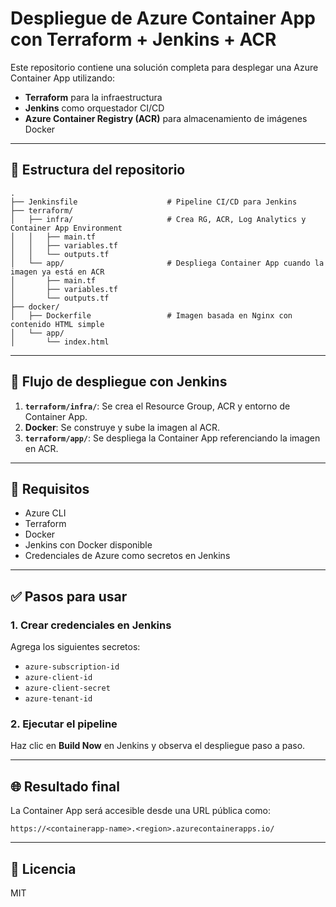 # Despliegue de Azure Container App con Terraform + Jenkins + ACR

Este repositorio contiene una solución completa para desplegar una Azure Container App utilizando:
- **Terraform** para la infraestructura
- **Jenkins** como orquestador CI/CD
- **Azure Container Registry (ACR)** para almacenamiento de imágenes Docker

---

## 📁 Estructura del repositorio

```
.
├── Jenkinsfile                    # Pipeline CI/CD para Jenkins
├── terraform/
│   ├── infra/                     # Crea RG, ACR, Log Analytics y Container App Environment
│   │   ├── main.tf
│   │   ├── variables.tf
│   │   └── outputs.tf
│   └── app/                       # Despliega Container App cuando la imagen ya está en ACR
│       ├── main.tf
│       ├── variables.tf
│       └── outputs.tf
├── docker/
│   ├── Dockerfile                 # Imagen basada en Nginx con contenido HTML simple
│   └── app/
│       └── index.html

```

---

## 🔁 Flujo de despliegue con Jenkins

1. **`terraform/infra/`**: Se crea el Resource Group, ACR y entorno de Container App.
2. **Docker**: Se construye y sube la imagen al ACR.
3. **`terraform/app/`**: Se despliega la Container App referenciando la imagen en ACR.

---

## 🧪 Requisitos

- Azure CLI
- Terraform
- Docker
- Jenkins con Docker disponible
- Credenciales de Azure como secretos en Jenkins

---

## ✅ Pasos para usar

### 1. Crear credenciales en Jenkins

Agrega los siguientes secretos:

- `azure-subscription-id`
- `azure-client-id`
- `azure-client-secret`
- `azure-tenant-id`

### 2. Ejecutar el pipeline

Haz clic en **Build Now** en Jenkins y observa el despliegue paso a paso.

---

## 🌐 Resultado final

La Container App será accesible desde una URL pública como:

```
https://<containerapp-name>.<region>.azurecontainerapps.io/
```

---

## 📄 Licencia

MIT
